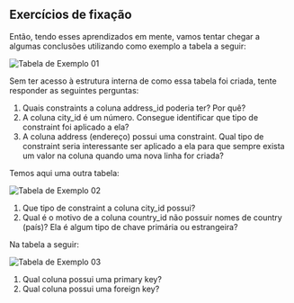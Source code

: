 ## Exercícios de fixação

Então, tendo esses aprendizados em mente, vamos tentar chegar a algumas conclusões utilizando como exemplo a tabela a seguir:

![Tabela de Exemplo 01](https://assets.app.betrybe.com/back-end/sql/images/table1-a6228d5cf09aea61d1e205b18663d256.png)

Sem ter acesso à estrutura interna de como essa tabela foi criada, tente responder as seguintes perguntas:
1. Quais constraints a coluna address_id poderia ter? Por quê?
2. A coluna city_id é um número. Consegue identificar que tipo de constraint foi aplicado a ela?
3. A coluna address (endereço) possui uma constraint. Qual tipo de constraint seria interessante ser aplicado a ela para que sempre exista um valor na coluna quando uma nova linha for criada?

Temos aqui uma outra tabela:

![Tabela de Exemplo 02](https://assets.app.betrybe.com/back-end/sql/images/table2-bc817500d0add9d388501e776cdd26d6.png)

1. Que tipo de constraint a coluna city_id possui?
2. Qual é o motivo de a coluna country_id não possuir nomes de country (país)? Ela é algum tipo de chave primária ou estrangeira?

Na tabela a seguir:

![Tabela de Exemplo 03](https://assets.app.betrybe.com/back-end/sql/images/table3-dfbcb99a6654c108ca5f6258e7a3dcd1.png)

1. Qual coluna possui uma primary key?
2. Qual coluna possui uma foreign key?

